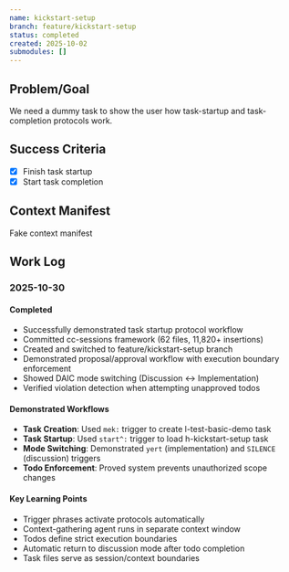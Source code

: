 ```yaml
---
name: kickstart-setup
branch: feature/kickstart-setup
status: completed
created: 2025-10-02
submodules: []
---
```


## Problem/Goal
We need a dummy task to show the user how task-startup and task-completion protocols work.

## Success Criteria
- [x] Finish task startup
- [x] Start task completion

## Context Manifest
Fake context manifest

## Work Log

### 2025-10-30

#### Completed
- Successfully demonstrated task startup protocol workflow
- Committed cc-sessions framework (62 files, 11,820+ insertions)
- Created and switched to feature/kickstart-setup branch
- Demonstrated proposal/approval workflow with execution boundary enforcement
- Showed DAIC mode switching (Discussion <-> Implementation)
- Verified violation detection when attempting unapproved todos

#### Demonstrated Workflows
- **Task Creation**: Used `mek:` trigger to create l-test-basic-demo task
- **Task Startup**: Used `start^:` trigger to load h-kickstart-setup task
- **Mode Switching**: Demonstrated `yert` (implementation) and `SILENCE` (discussion) triggers
- **Todo Enforcement**: Proved system prevents unauthorized scope changes

#### Key Learning Points
- Trigger phrases activate protocols automatically
- Context-gathering agent runs in separate context window
- Todos define strict execution boundaries
- Automatic return to discussion mode after todo completion
- Task files serve as session/context boundaries
